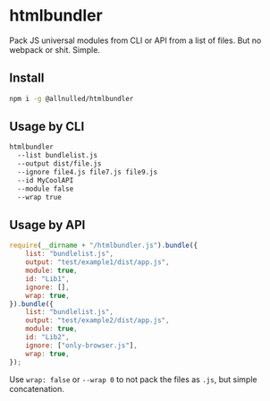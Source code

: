 # htmlbundler

Pack JS universal modules from CLI or API from a list of files. But no webpack or shit. Simple.

## Install

```sh
npm i -g @allnulled/htmlbundler
```

## Usage by CLI

```sh
htmlbundler
  --list bundlelist.js
  --output dist/file.js
  --ignore file4.js file7.js file9.js
  --id MyCoolAPI
  --module false
  --wrap true
```

## Usage by API

```js
require(__dirname + "/htmlbundler.js").bundle({
    list: "bundlelist.js",
    output: "test/example1/dist/app.js",
    module: true,
    id: "Lib1",
    ignore: [],
    wrap: true,
}).bundle({
    list: "bundlelist.js",
    output: "test/example2/dist/app.js",
    module: true,
    id: "Lib2",
    ignore: ["only-browser.js"],
    wrap: true,
});
```

Use `wrap: false` or `--wrap 0` to not pack the files as `.js`, but simple concatenation.
